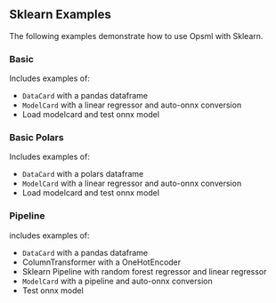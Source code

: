 ## Sklearn Examples

The following examples demonstrate how to use Opsml with Sklearn.

### Basic

Includes examples of:

- `DataCard` with a pandas dataframe
- `ModelCard` with a linear regressor and auto-onnx conversion
- Load modelcard and test onnx model

### Basic Polars

Includes examples of:

- `DataCard` with a polars dataframe
- `ModelCard` with a linear regressor and auto-onnx conversion
- Load modelcard and test onnx model


### Pipeline

includes examples of:

- `DataCard` with a pandas dataframe
- ColumnTransformer with a OneHotEncoder
- Sklearn Pipeline with random forest regressor and linear regressor
- `ModelCard` with a pipeline and auto-onnx conversion
- Test onnx model